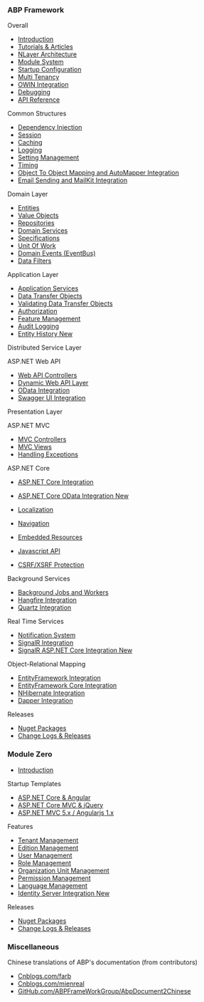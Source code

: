 ### ABP Framework

Overall

-   [Introduction](Introduction.md)
-   [Tutorials & Articles](Articles-Tutorials.md)
-   [NLayer Architecture](NLayer-Architecture.md)
-   [Module System](Module-System.md)
-   [Startup Configuration](Startup-Configuration.md)
-   [Multi Tenancy](Multi-Tenancy.md)
-   [OWIN Integration](OWIN.md)
-   [Debugging](Debugging.md)
-   [API Reference](/api-docs/index.html)

Common Structures

-   [Dependency Injection](Dependency-Injection.md)
-   [Session](Abp-Session.md)
-   [Caching](Caching.md)
-   [Logging](Logging.md)
-   [Setting Management](Setting-Management.md)
-   [Timing](Timing.md)
-   [Object To Object Mapping and AutoMapper Integration](Object-To-Object-Mapping.md)
-   [Email Sending and MailKit Integration](Email-Sending.md)

Domain Layer

-   [Entities](Entities.md)
-   [Value Objects](Value-Objects.md)
-   [Repositories](Repositories.md)
-   [Domain Services](Domain-Services.md)
-   [Specifications](Specifications.md)
-   [Unit Of Work](Unit-Of-Work.md)
-   [Domain Events (EventBus)](EventBus-Domain-Events.md)
-   [Data Filters](Data-Filters.md)

Application Layer

-   [Application Services](Application-Services.md)
-   [Data Transfer Objects](Data-Transfer-Objects.md)
-   [Validating Data Transfer Objects](Validating-Data-Transfer-Objects.md)
-   [Authorization](Authorization.md)
-   [Feature Management](Feature-Management.md)
-   [Audit Logging](Audit-Logging.md)
-   [Entity History <label class="label label-success">New</label>](Entity-History.md)

Distributed Service Layer

ASP.NET Web API
-   [Web API Controllers](Web-API-Controllers.md)
-   [Dynamic Web API Layer](Dynamic-Web-API.md)
-   [OData Integration](OData-Integration.md)
-   [Swagger UI Integration](Swagger-UI-Integration.md)

Presentation Layer

ASP.NET MVC
-   [MVC Controllers](MVC-Controllers.md)
-   [MVC Views](MVC-Views.md)
-   [Handling Exceptions](Handling-Exceptions.md)

ASP.NET Core

-   [ASP.NET Core Integration](AspNet-Core.md)
-   [ASP.NET Core OData Integration  <label class="label label-success">New</label>](OData-AspNetCore-Integration.md)


-   [Localization](Localization.md)
-   [Navigation](Navigation.md)
-   [Embedded Resources](Embedded-Resource-Files.md)
-   [Javascript API](/Pages/Documents/Javascript-API)
-   [CSRF/XSRF Protection](XSRF-CSRF-Protection.md)

Background Services

-   [Background Jobs and Workers](Background-Jobs-And-Workers.md)
-   [Hangfire Integration](Hangfire-Integration.md)
-   [Quartz Integration](Quartz-Integration.md)

Real Time Services

-   [Notification System](Notification-System.md)
-   [SignalR Integration](SignalR-Integration.md)
-   [SignalR ASP.NET Core Integration <label class="label label-success">New</label>](SignalR-AspNetCore-Integration.md)

Object-Relational Mapping

-   [EntityFramework Integration](EntityFramework-Integration.md)
-   [EntityFramework Core Integration](Entity-Framework-Core.md)
-   [NHibernate Integration](NHibernate-Integration.md)
-   [Dapper Integration](Dapper-Integration.md) 

Releases

- [Nuget Packages](Nuget-Packages.md)
- [Change Logs & Releases](https://github.com/aspnetboilerplate/aspnetboilerplate/releases)

### Module Zero

- [Introduction](Zero/Overall.md)

Startup Templates

  -   [ASP.NET Core & Angular](Zero/Startup-Template-Angular.md)
  -   [ASP.NET Core MVC & jQuery](Zero/Startup-Template-Core.md)
  -   [ASP.NET MVC 5.x / Angularjs 1.x](Zero/Startup-Template.md)

Features

  -   [Tenant Management](/Pages/Documents/Zero/Tenant-Management)
  -   [Edition Management](/Pages/Documents/Zero/Edition-Management)
  -   [User Management](/Pages/Documents/Zero/User-Management)
  -   [Role Management](/Pages/Documents/Zero/Role-Management)
  -   [Organization Unit Management](/Pages/Documents/Zero/Organization-Units)
  -   [Permission Management](/Pages/Documents/Zero/Permission-Management)
  -   [Language Management](/Pages/Documents/Zero/Language-Management)
  -   [Identity Server Integration <label class="label label-success">New</label>](Zero/Identity-Server.md)

Releases

  -   [Nuget Packages](/Pages/Documents/Zero/Nuget-Packages)
  -   [Change Logs & Releases](https://github.com/aspnetboilerplate/module-zero/releases)



### Miscellaneous

Chinese translations of ABP's documentation (from contributors)

  -   [Cnblogs.com/farb](http://www.cnblogs.com/farb/p/ABPTheory.html)
  -   [Cnblogs.com/mienreal](http://www.cnblogs.com/mienreal/p/4528470.html)
  -   [GitHub.com/ABPFrameWorkGroup/AbpDocument2Chinese](https://github.com/ABPFrameWorkGroup/AbpDocument2Chinese)